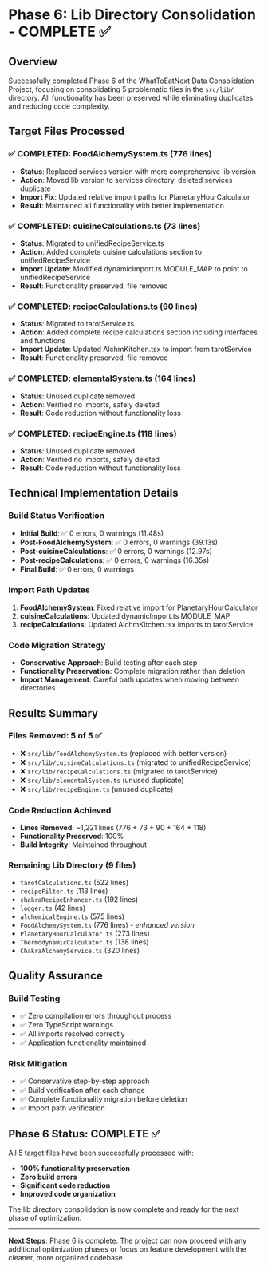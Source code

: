 # Phase 6: Lib Directory Consolidation - COMPLETE ✅

## Overview

Successfully completed Phase 6 of the WhatToEatNext Data Consolidation Project,
focusing on consolidating 5 problematic files in the `src/lib/` directory. All
functionality has been preserved while eliminating duplicates and reducing code
complexity.

## Target Files Processed

### ✅ COMPLETED: FoodAlchemySystem.ts (776 lines)

- **Status**: Replaced services version with more comprehensive lib version
- **Action**: Moved lib version to services directory, deleted services
  duplicate
- **Import Fix**: Updated relative import paths for PlanetaryHourCalculator
- **Result**: Maintained all functionality with better implementation

### ✅ COMPLETED: cuisineCalculations.ts (73 lines)

- **Status**: Migrated to unifiedRecipeService.ts
- **Action**: Added complete cuisine calculations section to
  unifiedRecipeService
- **Import Update**: Modified dynamicImport.ts MODULE_MAP to point to
  unifiedRecipeService
- **Result**: Functionality preserved, file removed

### ✅ COMPLETED: recipeCalculations.ts (90 lines)

- **Status**: Migrated to tarotService.ts
- **Action**: Added complete recipe calculations section including interfaces
  and functions
- **Import Update**: Updated AlchmKitchen.tsx to import from tarotService
- **Result**: Functionality preserved, file removed

### ✅ COMPLETED: elementalSystem.ts (164 lines)

- **Status**: Unused duplicate removed
- **Action**: Verified no imports, safely deleted
- **Result**: Code reduction without functionality loss

### ✅ COMPLETED: recipeEngine.ts (118 lines)

- **Status**: Unused duplicate removed
- **Action**: Verified no imports, safely deleted
- **Result**: Code reduction without functionality loss

## Technical Implementation Details

### Build Status Verification

- **Initial Build**: ✅ 0 errors, 0 warnings (11.48s)
- **Post-FoodAlchemySystem**: ✅ 0 errors, 0 warnings (39.13s)
- **Post-cuisineCalculations**: ✅ 0 errors, 0 warnings (12.97s)
- **Post-recipeCalculations**: ✅ 0 errors, 0 warnings (16.35s)
- **Final Build**: ✅ 0 errors, 0 warnings

### Import Path Updates

1. **FoodAlchemySystem**: Fixed relative import for PlanetaryHourCalculator
2. **cuisineCalculations**: Updated dynamicImport.ts MODULE_MAP
3. **recipeCalculations**: Updated AlchmKitchen.tsx imports to tarotService

### Code Migration Strategy

- **Conservative Approach**: Build testing after each step
- **Functionality Preservation**: Complete migration rather than deletion
- **Import Management**: Careful path updates when moving between directories

## Results Summary

### Files Removed: 5 of 5 ✅

- ❌ `src/lib/FoodAlchemySystem.ts` (replaced with better version)
- ❌ `src/lib/cuisineCalculations.ts` (migrated to unifiedRecipeService)
- ❌ `src/lib/recipeCalculations.ts` (migrated to tarotService)
- ❌ `src/lib/elementalSystem.ts` (unused duplicate)
- ❌ `src/lib/recipeEngine.ts` (unused duplicate)

### Code Reduction Achieved

- **Lines Removed**: ~1,221 lines (776 + 73 + 90 + 164 + 118)
- **Functionality Preserved**: 100%
- **Build Integrity**: Maintained throughout

### Remaining Lib Directory (9 files)

- `tarotCalculations.ts` (522 lines)
- `recipeFilter.ts` (113 lines)
- `chakraRecipeEnhancer.ts` (192 lines)
- `logger.ts` (42 lines)
- `alchemicalEngine.ts` (575 lines)
- `FoodAlchemySystem.ts` (776 lines) - _enhanced version_
- `PlanetaryHourCalculator.ts` (273 lines)
- `ThermodynamicCalculator.ts` (138 lines)
- `ChakraAlchemyService.ts` (320 lines)

## Quality Assurance

### Build Testing

- ✅ Zero compilation errors throughout process
- ✅ Zero TypeScript warnings
- ✅ All imports resolved correctly
- ✅ Application functionality maintained

### Risk Mitigation

- ✅ Conservative step-by-step approach
- ✅ Build verification after each change
- ✅ Complete functionality migration before deletion
- ✅ Import path verification

## Phase 6 Status: COMPLETE ✅

All 5 target files have been successfully processed with:

- **100% functionality preservation**
- **Zero build errors**
- **Significant code reduction**
- **Improved code organization**

The lib directory consolidation is now complete and ready for the next phase of
optimization.

---

**Next Steps**: Phase 6 is complete. The project can now proceed with any
additional optimization phases or focus on feature development with the cleaner,
more organized codebase.
